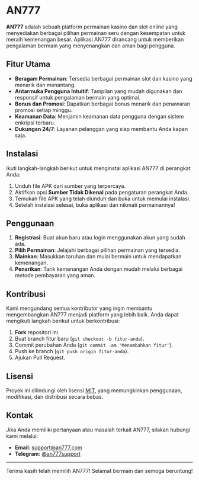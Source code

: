 # AN777

**AN777** adalah sebuah platform permainan kasino dan slot online yang menyediakan berbagai pilihan permainan seru dengan kesempatan untuk meraih kemenangan besar. Aplikasi AN777 dirancang untuk memberikan pengalaman bermain yang menyenangkan dan aman bagi pengguna.

## Fitur Utama

- **Beragam Permainan**: Tersedia berbagai permainan slot dan kasino yang menarik dan menantang.
- **Antarmuka Pengguna Intuitif**: Tampilan yang mudah digunakan dan responsif untuk pengalaman bermain yang optimal.
- **Bonus dan Promosi**: Dapatkan berbagai bonus menarik dan penawaran promosi setiap minggu.
- **Keamanan Data**: Menjamin keamanan data pengguna dengan sistem enkripsi terbaru.
- **Dukungan 24/7**: Layanan pelanggan yang siap membantu Anda kapan saja.

## Instalasi

Ikuti langkah-langkah berikut untuk menginstal aplikasi AN777 di perangkat Anda:

1. Unduh file APK dari sumber yang terpercaya.
2. Aktifkan opsi **Sumber Tidak Dikenal** pada pengaturan perangkat Anda.
3. Temukan file APK yang telah diunduh dan buka untuk memulai instalasi.
4. Setelah instalasi selesai, buka aplikasi dan nikmati permainannya!

## Penggunaan

1. **Registrasi**: Buat akun baru atau login menggunakan akun yang sudah ada.
2. **Pilih Permainan**: Jelajahi berbagai pilihan permainan yang tersedia.
3. **Mainkan**: Masukkan taruhan dan mulai bermain untuk mendapatkan kemenangan.
4. **Penarikan**: Tarik kemenangan Anda dengan mudah melalui berbagai metode pembayaran yang aman.

## Kontribusi

Kami mengundang semua kontributor yang ingin membantu mengembangkan AN777 menjadi platform yang lebih baik. Anda dapat mengikuti langkah berikut untuk berkontribusi:

1. **Fork** repositori ini.
2. Buat branch fitur baru (`git checkout -b fitur-anda`).
3. Commit perubahan Anda (`git commit -am 'Menambahkan fitur'`).
4. Push ke branch (`git push origin fitur-anda`).
5. Ajukan Pull Request.

## Lisensi

Proyek ini dilindungi oleh lisensi [MIT](LICENSE), yang memungkinkan penggunaan, modifikasi, dan distribusi secara bebas.

## Kontak

Jika Anda memiliki pertanyaan atau masalah terkait AN777, silakan hubungi kami melalui:

- **Email**: support@an777.com
- **Telegram**: [@an777support](https://t.me/an777support)

---

Terima kasih telah memilih AN777! Selamat bermain dan semoga beruntung!
